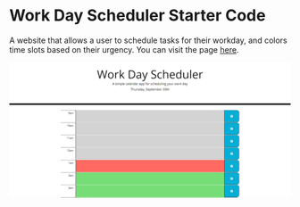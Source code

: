 # Work Day Scheduler Starter Code

A website that allows a user to schedule tasks for their workday, and colors time slots based on their urgency. You can visit the page [here](https://robertareedy.github.io/code-quiz/).

![The Website Page](./assets/schedulePic.PNG)
